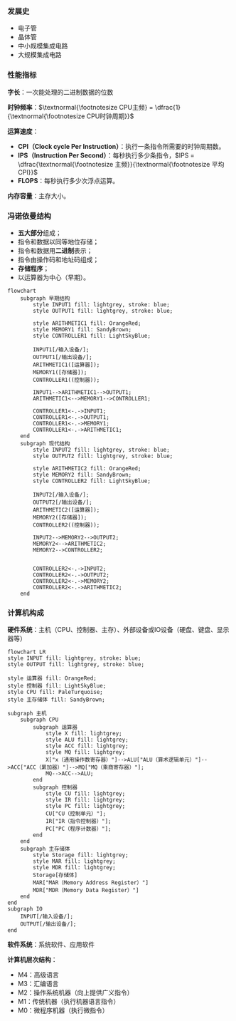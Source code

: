 
### 发展史

- 电子管
- 晶体管
- 中小规模集成电路
- 大规模集成电路

### 性能指标

**字长**：一次能处理的二进制数据的位数

**时钟频率**：$\textnormal{\footnotesize CPU主频} = \dfrac{1}{\textnormal{\footnotesize CPU时钟周期}}$

**运算速度**：

- **CPI（Clock cycle Per Instruction）**：执行一条指令所需要的时钟周期数。
- **IPS（Instruction Per Second）**：每秒执行多少条指令，$IPS = \dfrac{\textnormal{\footnotesize 主频}}{\textnormal{\footnotesize 平均CPI}}$
- **FLOPS**：每秒执行多少次浮点运算。

**内存容量**：主存大小。

### 冯诺依曼结构

- **五大部分**组成；
- 指令和数据以同等地位存储；
- 指令和数据用**二进制**表示；
- 指令由操作码和地址码组成；
- **存储程序**；
- 以运算器为中心（早期）。

```mermaid
flowchart
    subgraph 早期结构
        style INPUT1 fill: lightgrey, stroke: blue;
        style OUTPUT1 fill: lightgrey, stroke: blue;

        style ARITHMETIC1 fill: OrangeRed;
        style MEMORY1 fill: SandyBrown;
        style CONTROLLER1 fill: LightSkyBlue;

        INPUT1[/输入设备/];
        OUTPUT1[/输出设备/];
        ARITHMETIC1([运算器]);
        MEMORY1([存储器]);
        CONTROLLER1((控制器));

        INPUT1-->ARITHMETIC1-->OUTPUT1;
        ARITHMETIC1<-->MEMORY1-->CONTROLLER1;

        CONTROLLER1<-.->INPUT1;
        CONTROLLER1<-.->OUTPUT1;
        CONTROLLER1<-.->MEMORY1;
        CONTROLLER1<-.->ARITHMETIC1;
    end
    subgraph 现代结构
        style INPUT2 fill: lightgrey, stroke: blue;
        style OUTPUT2 fill: lightgrey, stroke: blue;

        style ARITHMETIC2 fill: OrangeRed;
        style MEMORY2 fill: SandyBrown;
        style CONTROLLER2 fill: LightSkyBlue;

        INPUT2[/输入设备/];
        OUTPUT2[/输出设备/];
        ARITHMETIC2([运算器]);
        MEMORY2([存储器]);
        CONTROLLER2((控制器));

        INPUT2-->MEMORY2-->OUTPUT2;
        MEMORY2<-->ARITHMETIC2;
        MEMORY2-->CONTROLLER2;


        CONTROLLER2<-.->INPUT2;
        CONTROLLER2<-.->OUTPUT2;
        CONTROLLER2<-.->MEMORY2;
        CONTROLLER2<-.->ARITHMETIC2;
    end
```

### 计算机构成

**硬件系统**：主机（CPU、控制器、主存）、外部设备或IO设备（硬盘、键盘、显示器等）

```mermaid
flowchart LR
style INPUT fill: lightgrey, stroke: blue;
style OUTPUT fill: lightgrey, stroke: blue;

style 运算器 fill: OrangeRed;
style 控制器 fill: LightSkyBlue;
style CPU fill: PaleTurquoise;
style 主存储体 fill: SandyBrown;

subgraph 主机
    subgraph CPU
        subgraph 运算器
            style X fill: lightgrey;
            style ALU fill: lightgrey;
            style ACC fill: lightgrey;
            style MQ fill: lightgrey;
            X["x（通用操作数寄存器）"]-->ALU["ALU（算术逻辑单元）"]-->ACC["ACC（累加器）"]-->MQ["MQ（乘商寄存器）"];
            MQ-->ACC-->ALU;
        end
        subgraph 控制器
            style CU fill: lightgrey;
            style IR fill: lightgrey;
            style PC fill: lightgrey;
            CU["CU（控制单元）"];
            IR["IR（指令控制器）"];
            PC["PC（程序计数器）"];
        end
    end
    subgraph 主存储体
        style Storage fill: lightgrey;
        style MAR fill: lightgrey;
        style MDR fill: lightgrey;
        Storage[存储体]
        MAR["MAR（Memory Address Register）"]
        MDR["MDR（Memory Data Register）"]
    end
end
subgraph IO
    INPUT[/输入设备/];
    OUTPUT[/输出设备/];
end
```

**软件系统**：系统软件、应用软件

**计算机层次结构**：

- M4：高级语言
- M3：汇编语言
- M2：操作系统机器（向上提供广义指令）
- M1：传统机器（执行机器语言指令）
- M0：微程序机器（执行微指令）
